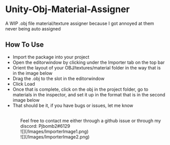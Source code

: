 # Unity-Obj-Material-Assigner
A WIP .obj file material/texture assigner because I got annoyed at them never being auto assigned


## How To Use
<ul>
  <li>Import the package into your project</li>
  <li>Open the editorwindow by clicking under the Importer tab on the top bar</li>
  <li>Orient the layout of your OBJ/textures/material folder in the way that is in the image below</li>
  <li>Drag the .obj to the slot in the editorwindow</li>
  <li>Click Load</li>
  <li>Once that is complete, click on the obj in the project folder, go to materials in the inspector, and set it up in the format that is in the second image below</li>
  <li>That should be it, if you have bugs or issues,  let me know</li>
<ul>
</br>
  Feel free to contact me either through a github issue or through my discord: Pjbomb2#6129
</br>
![](/Images/ImporterImage1.png)
</br>
![](/Images/ImporterImage2.png)
